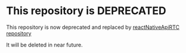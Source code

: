 # This repository is DEPRECATED

This repository is now deprecated and replaced by [reactNativeApiRTC repository](https://github.com/ApiRTC/reactNativeApiRTC)

It will be deleted in near future.

